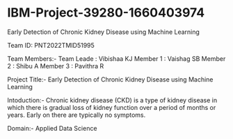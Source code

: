 # IBM-Project-39280-1660403974
Early Detection of Chronic Kidney Disease using Machine Learning

Team ID: PNT2022TMID51995

Team Members:-
Team Leade : Vibishaa KJ
Member 1 : Vaishag SB
Member 2 : Shibu A
Member 3 : Pavithra R

Project Title:-
Early Detection of Chronic Kidney Disease using Machine Learning

Intoduction:-
Chronic kidney disease (CKD) is a type of kidney disease in which there is gradual loss of kidney function over a period of months or years. Early on there are typically no symptoms.

Domain:-
Applied Data Science
